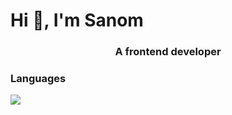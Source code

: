<h1 align="left">Hi 👋, I'm Sanom </h1>
<h3 align="center">A frontend developer</h3>
<h3 align="left">Languages </h3>
<p align="left">
    <img src="https://github.com/user-attachments/assets/d3068c44-bb63-4c8b-b02c-dc96176b241c
" />
</p>
